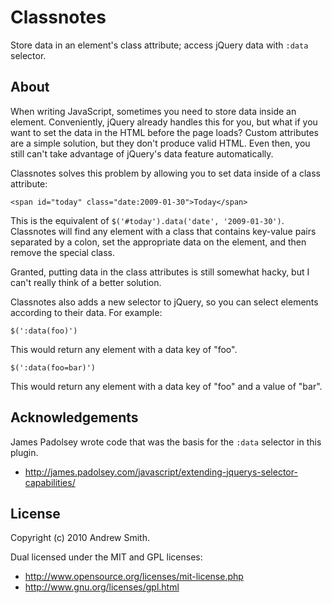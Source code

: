 # Classnotes

Store data in an element's class attribute; access jQuery data with `:data` selector.

## About

When writing JavaScript, sometimes you need to store data inside an element.
Conveniently, jQuery already handles this for you, but what if you want to set the
data in the HTML before the page loads? Custom attributes are a simple solution, but
they don't produce valid HTML. Even then, you still can't take advantage of jQuery's
data feature automatically.

Classnotes solves this problem by allowing you to set data inside of a class attribute:

    <span id="today" class="date:2009-01-30">Today</span>

This is the equivalent of `$('#today').data('date', '2009-01-30')`. Classnotes will
find any element with a class that contains key-value pairs separated by a colon, set
the appropriate data on the element, and then remove the special class.

Granted, putting data in the class attributes is still somewhat hacky, but I can't
really think of a better solution.

Classnotes also adds a new selector to jQuery, so you can select elements according to
their data. For example:

    $(':data(foo)')

This would return any element with a data key of "foo".

    $(':data(foo=bar)')

This would return any element with a data key of "foo" and a value of "bar".

## Acknowledgements

James Padolsey wrote code that was the basis for the `:data` selector in this plugin.  

*  http://james.padolsey.com/javascript/extending-jquerys-selector-capabilities/

## License

Copyright (c) 2010 Andrew Smith.

Dual licensed under the MIT and GPL licenses:

*  http://www.opensource.org/licenses/mit-license.php
*  http://www.gnu.org/licenses/gpl.html